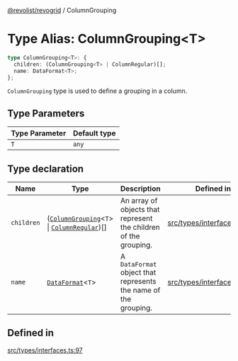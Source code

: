 [@revolist/revogrid](README.md) / ColumnGrouping

# Type Alias: ColumnGrouping\<T\>

```ts
type ColumnGrouping<T>: {
  children: (ColumnGrouping<T> | ColumnRegular)[];
  name: DataFormat<T>;
};
```

`ColumnGrouping` type is used to define a grouping in a column.

## Type Parameters

| Type Parameter | Default type |
| ------ | ------ |
| `T` | `any` |

## Type declaration

| Name | Type | Description | Defined in |
| ------ | ------ | ------ | ------ |
| `children` | ([`ColumnGrouping`](TypeAlias.ColumnGrouping.md)\<`T`\> \| [`ColumnRegular`](Interface.ColumnRegular.md))[] | An array of objects that represent the children of the grouping. | [src/types/interfaces.ts:101](https://github.com/revolist/revogrid/blob/af3362245c6506a51c4b9ff572c0e5ce6908767a/src/types/interfaces.ts#L101) |
| `name` | [`DataFormat`](TypeAlias.DataFormat.md)\<`T`\> | A `DataFormat` object that represents the name of the grouping. | [src/types/interfaces.ts:105](https://github.com/revolist/revogrid/blob/af3362245c6506a51c4b9ff572c0e5ce6908767a/src/types/interfaces.ts#L105) |

## Defined in

[src/types/interfaces.ts:97](https://github.com/revolist/revogrid/blob/af3362245c6506a51c4b9ff572c0e5ce6908767a/src/types/interfaces.ts#L97)
